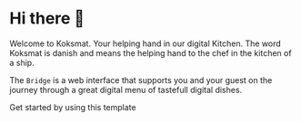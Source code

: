 # Hi there 👋

Welcome to Koksmat. Your helping hand in our digital Kitchen. The word
Koksmat is danish and means the helping hand to the chef in the kitchen
of a ship.

The `Bridge` is a web interface that supports you and your guest on the journey through a great digital menu of tastefull digital dishes. 

Get started by using this template
